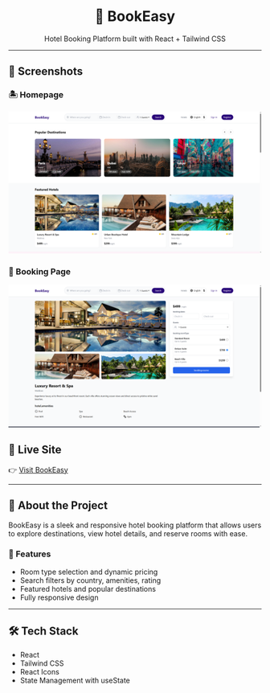 <h1 align="center">🏨 BookEasy</h1>
<p align="center">Hotel Booking Platform built with React + Tailwind CSS</p>

---

## 📸 Screenshots

### 🏝️ Homepage
![Homepage](./src/assets/homepage.png)

### 🏨 Booking Page
![Booking](./src/assets/booking.png)


## 🔗 Live Site

👉 [Visit BookEasy](https://tubular-bienenstitch-1972f5.netlify.app/)

---

## 🧠 About the Project

BookEasy is a sleek and responsive hotel booking platform that allows users to explore destinations, view hotel details, and reserve rooms with ease.

### 🔧 Features
- Room type selection and dynamic pricing
- Search filters by country, amenities, rating
- Featured hotels and popular destinations
- Fully responsive design

---

## 🛠 Tech Stack

- React
- Tailwind CSS
- React Icons
- State Management with useState
